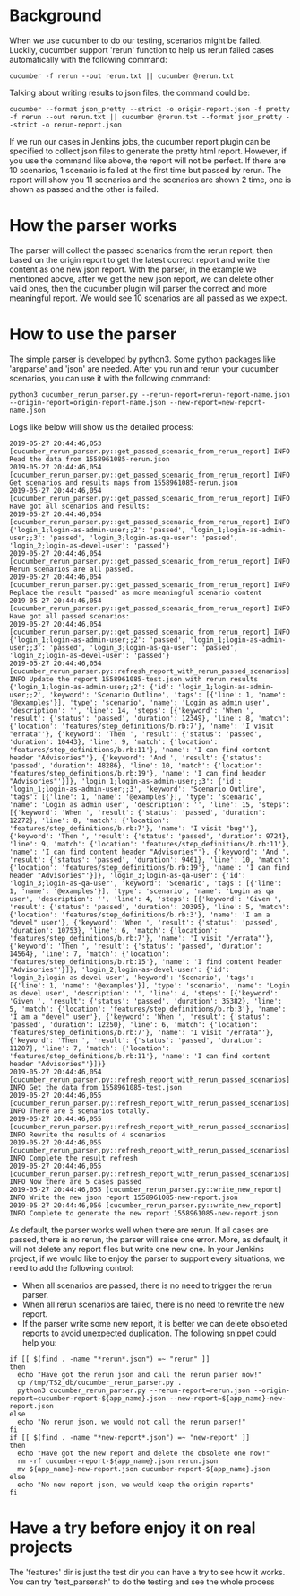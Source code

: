 Background
==
When we use cucumber to do our testing, scenarios might be failed. Luckily, cucumber support 'rerun' function to help us rerun failed cases automatically with the following command:
```
cucumber -f rerun --out rerun.txt || cucumber @rerun.txt
```
Talking about writing results to json files, the command could be:
```
cucumber --format json_pretty --strict -o origin-report.json -f pretty -f rerun --out rerun.txt || cucumber @rerun.txt --format json_pretty --strict -o rerun-report.json
```
If we run our cases in Jenkins jobs, the cucumber report plugin can be specified to collect json files to generate the pretty html report. However, if you use the command like above, the report will not be perfect.
If there are 10 scenarios, 1 scenario is failed at the first time but passed by rerun. The report will show you 11 scenarios and the scenarios are shown 2 time, one is shown as passed and the other is failed.

How the parser works
==
The parser will collect the passed scenarios from the rerun report, then based on the origin report to get the latest correct report and write the content as one new json report.
With the parser, in the example we mentioned above, after we get the new json report, we can delete other vaild ones, then the cucumber plugin will parser the correct and more meaningful report. We would see 10 scenarios are all passed as we expect.

How to use the parser
==
The simple parser is developed by python3. Some python packages like 'argparse' and 'json' are needed. After you run and rerun your cucumber scenarios, you can use it with the following command:
```
python3 cucumber_rerun_parser.py --rerun-report=rerun-report-name.json --origin-report=origin-report-name.json --new-report=new-report-name.json
```
Logs like below will show us the detailed process:
```
2019-05-27 20:44:46,053 [cucumber_rerun_parser.py::get_passed_scenario_from_rerun_report] INFO Read the data from 1558961085-rerun.json
2019-05-27 20:44:46,054 [cucumber_rerun_parser.py::get_passed_scenario_from_rerun_report] INFO Get scenarios and results maps from 1558961085-rerun.json
2019-05-27 20:44:46,054 [cucumber_rerun_parser.py::get_passed_scenario_from_rerun_report] INFO Have got all scenarios and results:
2019-05-27 20:44:46,054 [cucumber_rerun_parser.py::get_passed_scenario_from_rerun_report] INFO {'login_1;login-as-admin-user;;2': 'passed', 'login_1;login-as-admin-user;;3': 'passed', 'login_3;login-as-qa-user': 'passed', 'login_2;login-as-devel-user': 'passed'}
2019-05-27 20:44:46,054 [cucumber_rerun_parser.py::get_passed_scenario_from_rerun_report] INFO Rerun scenarios are all passed.
2019-05-27 20:44:46,054 [cucumber_rerun_parser.py::get_passed_scenario_from_rerun_report] INFO Replace the result "passed" as more meaningful scenario content
2019-05-27 20:44:46,054 [cucumber_rerun_parser.py::get_passed_scenario_from_rerun_report] INFO Have got all passed scenarios:
2019-05-27 20:44:46,054 [cucumber_rerun_parser.py::get_passed_scenario_from_rerun_report] INFO {'login_1;login-as-admin-user;;2': 'passed', 'login_1;login-as-admin-user;;3': 'passed', 'login_3;login-as-qa-user': 'passed', 'login_2;login-as-devel-user': 'passed'}
2019-05-27 20:44:46,054 [cucumber_rerun_parser.py::refresh_report_with_rerun_passed_scenarios] INFO Update the report 1558961085-test.json with rerun results {'login_1;login-as-admin-user;;2': {'id': 'login_1;login-as-admin-user;;2', 'keyword': 'Scenario Outline', 'tags': [{'line': 1, 'name': '@examples'}], 'type': 'scenario', 'name': 'Login as admin user', 'description': '', 'line': 14, 'steps': [{'keyword': 'When ', 'result': {'status': 'passed', 'duration': 12349}, 'line': 8, 'match': {'location': 'features/step_definitions/b.rb:7'}, 'name': 'I visit "errata"'}, {'keyword': 'Then ', 'result': {'status': 'passed', 'duration': 10443}, 'line': 9, 'match': {'location': 'features/step_definitions/b.rb:11'}, 'name': 'I can find content header "Advisories"'}, {'keyword': 'And ', 'result': {'status': 'passed', 'duration': 48286}, 'line': 10, 'match': {'location': 'features/step_definitions/b.rb:19'}, 'name': 'I can find header "Advisories"'}]}, 'login_1;login-as-admin-user;;3': {'id': 'login_1;login-as-admin-user;;3', 'keyword': 'Scenario Outline', 'tags': [{'line': 1, 'name': '@examples'}], 'type': 'scenario', 'name': 'Login as admin user', 'description': '', 'line': 15, 'steps': [{'keyword': 'When ', 'result': {'status': 'passed', 'duration': 12272}, 'line': 8, 'match': {'location': 'features/step_definitions/b.rb:7'}, 'name': 'I visit "bug"'}, {'keyword': 'Then ', 'result': {'status': 'passed', 'duration': 9724}, 'line': 9, 'match': {'location': 'features/step_definitions/b.rb:11'}, 'name': 'I can find content header "Advisories"'}, {'keyword': 'And ', 'result': {'status': 'passed', 'duration': 9461}, 'line': 10, 'match': {'location': 'features/step_definitions/b.rb:19'}, 'name': 'I can find header "Advisories"'}]}, 'login_3;login-as-qa-user': {'id': 'login_3;login-as-qa-user', 'keyword': 'Scenario', 'tags': [{'line': 1, 'name': '@examples'}], 'type': 'scenario', 'name': 'Login as qa user', 'description': '', 'line': 4, 'steps': [{'keyword': 'Given ', 'result': {'status': 'passed', 'duration': 20395}, 'line': 5, 'match': {'location': 'features/step_definitions/b.rb:3'}, 'name': 'I am a "devel" user'}, {'keyword': 'When ', 'result': {'status': 'passed', 'duration': 10753}, 'line': 6, 'match': {'location': 'features/step_definitions/b.rb:7'}, 'name': 'I visit "/errata"'}, {'keyword': 'Then ', 'result': {'status': 'passed', 'duration': 14564}, 'line': 7, 'match': {'location': 'features/step_definitions/b.rb:15'}, 'name': 'I find content header "Advisories"'}]}, 'login_2;login-as-devel-user': {'id': 'login_2;login-as-devel-user', 'keyword': 'Scenario', 'tags': [{'line': 1, 'name': '@examples'}], 'type': 'scenario', 'name': 'Login as devel user', 'description': '', 'line': 4, 'steps': [{'keyword': 'Given ', 'result': {'status': 'passed', 'duration': 35382}, 'line': 5, 'match': {'location': 'features/step_definitions/b.rb:3'}, 'name': 'I am a "devel" user'}, {'keyword': 'When ', 'result': {'status': 'passed', 'duration': 12250}, 'line': 6, 'match': {'location': 'features/step_definitions/b.rb:7'}, 'name': 'I visit "/errata"'}, {'keyword': 'Then ', 'result': {'status': 'passed', 'duration': 11207}, 'line': 7, 'match': {'location': 'features/step_definitions/b.rb:11'}, 'name': 'I can find content header "Advisories"'}]}}
2019-05-27 20:44:46,054 [cucumber_rerun_parser.py::refresh_report_with_rerun_passed_scenarios] INFO Get the data from 1558961085-test.json
2019-05-27 20:44:46,055 [cucumber_rerun_parser.py::refresh_report_with_rerun_passed_scenarios] INFO There are 5 scenarios totally.
2019-05-27 20:44:46,055 [cucumber_rerun_parser.py::refresh_report_with_rerun_passed_scenarios] INFO Rewrite the results of 4 scenarios
2019-05-27 20:44:46,055 [cucumber_rerun_parser.py::refresh_report_with_rerun_passed_scenarios] INFO Complete the result refresh
2019-05-27 20:44:46,055 [cucumber_rerun_parser.py::refresh_report_with_rerun_passed_scenarios] INFO Now there are 5 cases passed
2019-05-27 20:44:46,055 [cucumber_rerun_parser.py::write_new_report] INFO Write the new json report 1558961085-new-report.json
2019-05-27 20:44:46,056 [cucumber_rerun_parser.py::write_new_report] INFO Complete to generate the new report 1558961085-new-report.json

```
As default, the parser works well when there are rerun. If all cases are passed, there is no rerun, the parser will raise one error. More, as default, it will not delete any report files but write one new one.
In your Jenkins project, if we would like to enjoy the parser to support every situations, we need to add the following control:
* When all scenarios are passed, there is no need to trigger the rerun parser.
* When all rerun scenarios are failed, there is no need to rewrite the new report.
* If the parser write some new report, it is better we can delete obsoleted reports to avoid unexpected duplication.
The following snippet could help you:
```
if [[ $(find . -name "*rerun*.json") =~ "rerun" ]]
then
  echo "Have got the rerun json and call the rerun parser now!"
  cp /tmp/TS2_db/cucumber_rerun_parser.py .
  python3 cucumber_rerun_parser.py --rerun-report=rerun.json --origin-report=cucumber-report-${app_name}.json --new-report=${app_name}-new-report.json
else
  echo "No rerun json, we would not call the rerun parser!"
fi
if [[ $(find . -name "*new-report*.json") =~ "new-report" ]]
then
  echo "Have got the new report and delete the obsolete one now!"
  rm -rf cucumber-report-${app_name}.json rerun.json
  mv ${app_name}-new-report.json cucumber-report-${app_name}.json
else
  echo "No new report json, we would keep the origin reports"
fi
```
Have a try before enjoy it on real projects
==
The 'features' dir is just the test dir you can have a try to see how it works. You can try 'test_parser.sh' to do the testing and see the whole process